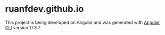# ruanfdev.github.io

This project is being developed on Angular and was generated with [Angular CLI](https://github.com/angular/angular-cli) version 17.3.7.
